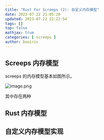 ```yaml
---
title: "Rust For Screeps (2): 自定义内存模型"
date: 2023-07-22 21:05:20 
updated: 2023-07-22 22:22:54
tags: [] 
top: false
mathjax: true
categories: [ screeps ]
author: booiris
---
```


## Screeps 内存模型

screeps 的内存模型基本如图所示。

![image.png](https://cdn.jsdelivr.net/gh/booiris-cdn/img//20230722221333.png)

其中存在两种

## Rust 内存模型

## 自定义内存模型实现
